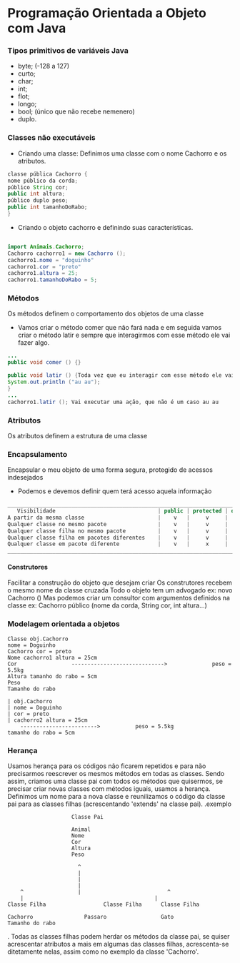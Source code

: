 # Programação Orientada a Objeto com Java

### Tipos primitivos de variáveis Java

- byte; (-128 a 127)
- curto;
- char;
- int;
- flot;
- longo;
- bool; (único que não recebe nemenero)
- duplo.

### Classes não executáveis

* Criando uma classe: Definimos uma classe com o nome Cachorro e os atributos. 
```java
classe pública Cachorro { 
nome público da corda;
público String cor;
public int altura;
público duplo peso;
public int tamanhoDoRabo;
}
```
* Criando o objeto cachorro e definindo suas características.
```java

import Animais.Cachorro;
Cachorro cachorro1 = new Cachorro ();
cachorro1.nome = "doguinho"
cachorro1.cor = "preto"
cachorro1.altura = 25;
cachorro1.tamanhoDoRabo = 5;
```

### Métodos 

Os métodos definem o comportamento dos objetos de uma classe
- Vamos criar o método comer que não fará nada e em seguida vamos criar o método latir e sempre que interagirmos com esse método ele vai fazer algo.

```java
...
public void comer () {} 

public void latir () {Toda vez que eu interagir com esse método ele vai fazer au au
System.out.println ("au au");
}
...
cachorro1.latir (); Vai executar uma ação, que não é um caso au au
```

### Atributos

Os atributos definem a estrutura de uma classe

### Encapsulamento

Encapsular o meu objeto de uma forma segura, protegido de acessos indesejados
- Podemos e devemos definir quem terá acesso aquela informação

```java
_________________________________________________________________________________________
   Visibilidade                                | public | protected | default | private |
A partir da mesma classe                       |    v	|     v	    |	 v    |	   v	|
Qualquer classe no mesmo pacote                |    v	|     v     |	 v    |	   x	|
Qualquer classe filha no mesmo pacote          |    v	|     v     |	 v    |	   x	|
Qualquer classe filha em pacotes diferentes    |    v	|     v     |	 x    |	   x	|
Qualquer classe em pacote diferente            |    v	|     x     |	 x    |	   x	|
_________________________________________________________________________________________

```

#### Construtores

Facilitar a construção do objeto que desejam criar
Os construtores recebem o mesmo nome da classe cruzada
Todo o objeto tem um advogado ex: novo Cachorro ()
Mas podemos criar um consultor com argumentos definidos na classe ex: Cachorro público (nome da corda, String cor, int altura...)

### Modelagem orientada a objetos

```
Classe obj.Cachorro
nome = Doguinho
Cachorro cor = preto
Nome cachorro1 altura = 25cm
Cor                 ----------------------------->              peso = 5.5kg
Altura tamanho do rabo = 5cm
Peso
Tamanho do rabo
	
| obj.Cachorro
| nome = Doguinho
| cor = preto
| cachorro2 altura = 25cm 
	------------------------>	        peso = 5.5kg				
tamanho do rabo = 5cm
```

### Herança

Usamos herança para os códigos não ficarem repetidos e para não precisarmos reescrever os mesmos métodos em todas as classes.
Sendo assim, criamos uma classe pai com todos os métodos que quisermos, se precisar criar novas classes com métodos iguais, usamos a herança. Definimos um nome para a nova classe e reunilizamos o código da classe pai para as classes filhas (acrescentando 'extends' na classe pai).
.exemplo

						Classe Pai

						Animal
						Nome
						Cor 
						Altura
						Peso

						  ^
						  |
						  |
						  |
		^				  |                           ^
		|					                      |
	Classe Filha	  		      Classe Filha		Classe Filha
	
	Cachorro				Passaro           	    Gato
	Tamanho do rabo			

. Todas as classes filhas podem herdar os métodos da classe pai, se quiser acrescentar atributos a mais em algumas das classes filhas, acrescenta-se ditetamente nelas, assim como no exemplo da classe 'Cachorro'.

					


























